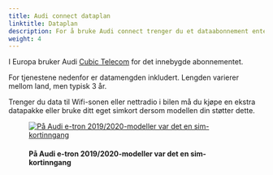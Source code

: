 ```yaml
---
title: Audi connect dataplan
linktitle: Dataplan
description: For å bruke Audi connect trenger du et dataabonnement enten ved å bruke ditt eget simkort i bilen på enkelte modeller eller via det innebygde dataabonnementet i bilen.
weight: 4
---
```

<!-- markdownlint-disable MD033 -->
I Europa bruker Audi [Cubic Telecom](https://audi.cubictelecom.com/en/) for det innebygde abonnementet.

For tjenestene nedenfor er datamengden inkludert. Lengden varierer mellom land, men typisk 3 år.

Trenger du data til Wifi-sonen eller nettradio i bilen må du kjøpe en ekstra datapakke eller bruke ditt eget simkort dersom modellen din støtter dette.

<figure>
    <a href="https://media.electrichasgoneaudi.net/multimedia/technology/audiconnect/dataplan/simport.jpg">
        <img src="https://media.electrichasgoneaudi.net/multimedia/technology/audiconnect/dataplan/simports.jpg"
        class="img-fluid" alt="På Audi e-tron 2019/2020-modeller var det en sim-kortinngang" title="På Audi e-tron 2019/2020-modeller var det en sim-kortinngang">
    </a>
    <figcaption><h4>På Audi e-tron 2019/2020-modeller var det en sim-kortinngang</h4></figcaption>
</figure>
